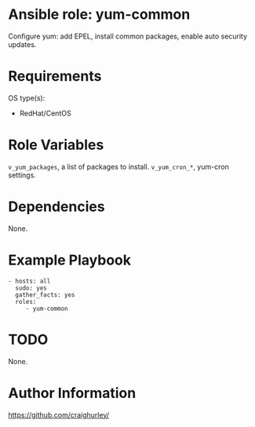 # Ansible role: yum-common

Configure yum: add EPEL, install common packages, enable auto security updates.

# Requirements

OS type(s):
- RedHat/CentOS

# Role Variables

`v_yum_packages`, a list of packages to install.
`v_yum_cron_*`, yum-cron settings.

# Dependencies

None.

# Example Playbook

    - hosts: all
      sudo: yes
      gather_facts: yes
      roles:
         - yum-common

# TODO

None.

# Author Information

https://github.com/craighurley/
